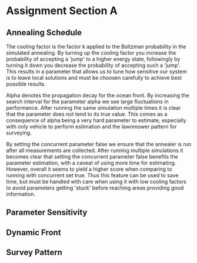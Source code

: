Assignment Section A
====================

## Annealing Schedule
The cooling factor is the factor k applied to the Boltzman probability in the simulated annealing. By turning up the cooling factor you increase the probability of accepting a 'jump' to a higher energy state, followingly by turning it down you decrease the probability of accepting such a 'jump'. This results in a parameter that allows us to tune how sensitive our system is to leave local solutions and must be choosen carefully to achieve best possible results.

Alpha denotes the propagation decay for the ocean front. By increasing the search interval for the parameter alpha we see large fluctuations in performance. After running the same simulation multiple times it is clear that the parameter does not tend to its true value. This comes as a consequence of alpha being a very hard parameter to estimate, especially with only vehicle to perform estimation and the lawnmower pattern for surveying. 

By setting the concurrent parameter false we ensure that the annealer is run after all measurements are collected. After running multiple simulations it becomes clear that setting the concurrent parameter false benefits the parameter estimation, with a caveat of using more time for estimating. However, overall it seems to yield a higher score when comparing to running with concurrent set true. Thus this feature can be used to save time, but must be handled with care when using it with low cooling factors to avoid parameters getting 'stuck' before reaching areas providing good information.

## Parameter Sensitivity


## Dynamic Front


## Survey Pattern
 
